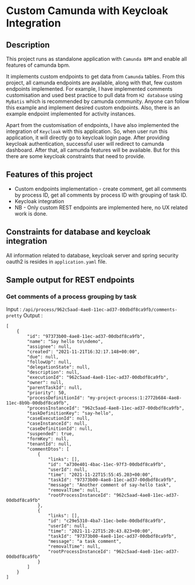 # Custom Camunda with Keycloak Integration

## Description
This project runs as standalone application with `Camunda BPM` and enable all features of camunda bpm.

It implements custom endpoints to get data from `Camunda` tables. From this project, all camunda endpoints are 
available, along with that, few custom endpoints implemented. For example, I have implemented comments customisation and used best 
practice to pull data from `H2 database` using `MyBatis` which is recommended by camunda community. Anyone can follow 
this example and implement desired custom endpoints. Also, there is an example endpoint implemented for activity instances.

Apart from the customisation of endpoints, I have also implemented the integration of `Keycloak` with this application. So, when user 
run this application, it will directly go to keycloak login page. After providing keycloak authentication, successful 
user will redirect to camunda dashboard. After that, all camunda features will be available. But for this there are some keycloak 
constraints that need to provide.

## Features of this project
- Custom endpoints implementation - create comment, get all comments by process ID, get all comments by process ID with 
grouping of task ID.
- Keycloak integration
- NB - Only custom REST endpoints are implemented here, no UX related work is done.


## Constraints for database and keycloak integration
All information related to database, keycloak server and spring security oauth2 is resides in `application.yaml` file.


## Sample output for REST endpoints
### Get comments of a process grouping by task
Input : `/api/process/962c5aad-4ae8-11ec-ad37-00dbdf8ca9fb/comments-pretty`
Output :
```
[
    {
        "id": "97373b00-4ae8-11ec-ad37-00dbdf8ca9fb",
        "name": "Say hello to\ndemo",
        "assignee": null,
        "created": "2021-11-21T16:32:17.148+00:00",
        "due": null,
        "followUp": null,
        "delegationState": null,
        "description": null,
        "executionId": "962c5aad-4ae8-11ec-ad37-00dbdf8ca9fb",
        "owner": null,
        "parentTaskId": null,
        "priority": 50,
        "processDefinitionId": "my-project-process:1:2772b684-4ae8-11ec-8b9b-00dbdf8ca9fb",
        "processInstanceId": "962c5aad-4ae8-11ec-ad37-00dbdf8ca9fb",
        "taskDefinitionKey": "say-hello",
        "caseExecutionId": null,
        "caseInstanceId": null,
        "caseDefinitionId": null,
        "suspended": true,
        "formKey": null,
        "tenantId": null,
        "commentDtos": [
            {
                "links": [],
                "id": "a730e401-4bac-11ec-97f3-00dbdf8ca9fb",
                "userId": null,
                "time": "2021-11-22T15:55:45.203+00:00",
                "taskId": "97373b00-4ae8-11ec-ad37-00dbdf8ca9fb",
                "message": "Another comment of say-hello task",
                "removalTime": null,
                "rootProcessInstanceId": "962c5aad-4ae8-11ec-ad37-00dbdf8ca9fb"
            },
            {
                "links": [],
                "id": "c29e5310-4ba7-11ec-be8e-00dbdf8ca9fb",
                "userId": null,
                "time": "2021-11-22T15:20:43.823+00:00",
                "taskId": "97373b00-4ae8-11ec-ad37-00dbdf8ca9fb",
                "message": "a task comment",
                "removalTime": null,
                "rootProcessInstanceId": "962c5aad-4ae8-11ec-ad37-00dbdf8ca9fb"
            }
        ]
    }
]
```
